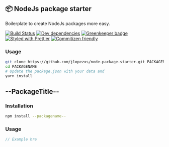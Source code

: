 ## :package: NodeJs package starter
Boilerplate to create NodeJs packages more easy.

[![Build Status](https://img.shields.io/travis/jlopezxs/node-package-starter.svg)](https://travis-ci.org/jlopezxs/node-package-starter)
[![Dev dependencies](https://david-dm.org/jlopezxs/node-package-starter/dev-status.svg)](https://david-dm.org/jlopezxs/node-package-starter?type=dev)
[![Greenkeeper badge](https://badges.greenkeeper.io/jlopezxs/node-package-starter.svg)](https://greenkeeper.io/)
[![Styled with Prettier](https://img.shields.io/badge/styled_with-prettier-ff69b4.svg)](https://github.com/prettier/prettier)
[![Commitizen friendly](https://img.shields.io/badge/commitizen-friendly-brightgreen.svg)](http://commitizen.github.io/cz-cli/)


### Usage

```bash
git clone https://github.com/jlopezxs/node-package-starter.git PACKAGENAME
cd PACKAGENAME
# Update the package.json with your data and
yarn install
```

## --PackageTitle--

### Installation

```bash
npm install --packagename--
```

### Usage

```js
// Example hre
```

